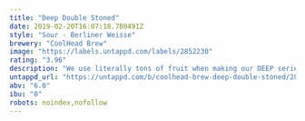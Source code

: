 ```yaml
---
title: "Deep Double Stoned"
date: 2019-02-20T16:07:18.780491Z
style: "Sour - Berliner Weisse"
brewery: "CoolHead Brew"
image: "https://labels.untappd.com/labels/2852230"
rating: "3.96"
description: "We use literally tons of fruit when making our DEEP series beers. This one is a Double Stone Fruited Imperial Berliner Weisse brewed with insane amount of peach & apricots. Soured with our house lacto culture, we also added a good chunk of oats and milk sugar for extra creaminess. Store cold and drink fresh!"
untappd_url: "https://untappd.com/b/coolhead-brew-deep-double-stoned/2852230"
abv: "6.0"
ibu: "0"
robots: noindex,nofollow
---
```

